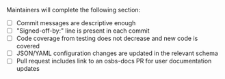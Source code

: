 

Maintainers will complete the following section:
- [ ] Commit messages are descriptive enough
- [ ] "Signed-off-by:" line is present in each commit
- [ ] Code coverage from testing does not decrease and new code is covered
- [ ] JSON/YAML configuration changes are updated in the relevant schema
- [ ] Pull request includes link to an osbs-docs PR for user documentation updates
